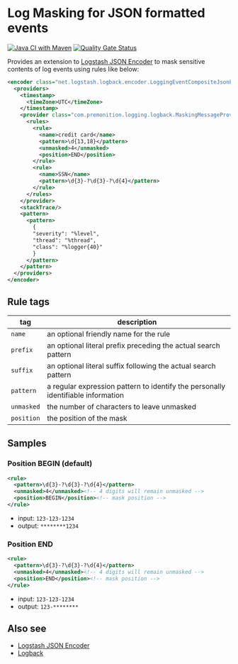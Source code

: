 # Log Masking for JSON formatted events
[![Java CI with Maven](https://github.com/joabetc/masking-logback-json-provider/actions/workflows/maven.yml/badge.svg)](https://github.com/joabetc/masking-logback-json-provider/actions/workflows/maven.yml)
[![Quality Gate Status](https://sonarcloud.io/api/project_badges/measure?project=joabetc_masking-logback-json-provider&metric=alert_status)](https://sonarcloud.io/summary/new_code?id=joabetc_masking-logback-json-provider)

Provides an extension to [Logstash JSON Encoder](https://github.com/logstash/logstash-logback-encoder) to mask sensitive contents of log events using rules like below:

```xml
<encoder class="net.logstash.logback.encoder.LoggingEventCompositeJsonEncoder">
  <providers>
    <timestamp>
      <timeZone>UTC</timeZone>
    </timestamp>
    <provider class="com.premonition.logging.logback.MaskingMessageProvider">
      <rules>
        <rule>
          <name>credit card</name>
          <pattern>\d{13,18}</pattern>
          <unmasked>4</unmasked>
          <position>END</position>
        </rule>
        <rule>
          <name>SSN</name>
          <pattern>\d{3}-?\d{3}-?\d{4}</pattern>
        </rule>
      </rules>
    </provider>
    <stackTrace/>
    <pattern>
      <pattern>
        {
        "severity": "%level",
        "thread": "%thread",
        "class": "%logger{40}"
        }
      </pattern>
    </pattern>
  </providers>
</encoder>
```

## Rule tags

| tag        | description                                                                      |
|------------|----------------------------------------------------------------------------------|
| `name`     | an optional friendly name for the rule                                           |
| `prefix`   | an optional literal prefix preceding the actual search pattern                   |
| `suffix`   | an optional literal suffix following the actual search pattern                   |
| `pattern`  | a regular expression pattern to identify the personally identifiable information |
| `unmasked` | the number of characters to leave unmasked                                       |
| `position` | the position of the mask                                                         |

## Samples

### Position BEGIN (default)
```xml
<rule>
  <pattern>\d{3}-?\d{3}-?\d{4}</pattern>
  <unmasked>4</unmasked><!-- 4 digits will remain unmasked -->
  <position>BEGIN</position><!-- mask position -->
</rule>
```
* input: `123-123-1234`
* output: `********1234`

### Position END
```xml
<rule>
  <pattern>\d{3}-?\d{3}-?\d{4}</pattern>
  <unmasked>4</unmasked><!-- 4 digits will remain unmasked -->
  <position>END</position><!-- mask position -->
</rule>
```
* input: `123-123-1234`
* output: `123-********`

## Also see

* [Logstash JSON Encoder](https://github.com/logstash/logstash-logback-encoder)
* [Logback](https://logback.qos.ch)
